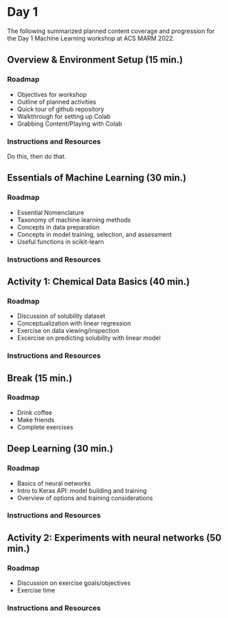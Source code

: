 # Day 1 
The following summarized planned content coverage and progression for the Day 1 Machine Learning workshop at ACS MARM 2022.

## Overview & Environment Setup (15 min.)

### Roadmap
+ Objectives for workshop
+ Outline of planned activities
+ Quick tour of github repository
+ Walkthrough for setting up Colab
+ Grabbing Content/Playing with Colab

### Instructions and Resources
Do this, then do that.

## Essentials of Machine Learning (30 min.)
### Roadmap
+ Essential Nomenclature
+ Taxonomy of machine learning methods
+ Concepts in data preparation
+ Concepts in model training, selection, and assessment
+ Useful functions in scikit-learn

### Instructions and Resources

## Activity 1: Chemical Data Basics (40 min.)
### Roadmap
+ Discussion of solubility dataset
+ Conceptualization with linear regression
+ Exercise on data viewing/inspection
+ Excercise on predicting solubility with linear model

### Instructions and Resources

## Break (15 min.)
### Roadmap
+ Drink coffee
+ Make friends
+ Complete exercises

## Deep Learning (30 min.)
### Roadmap
+ Basics of neural networks
+ Intro to Keras API: model building and training
+ Overview of options and training considerations


### Instructions and Resources

## Activity 2: Experiments with neural networks (50 min.)
### Roadmap
+ Discussion on exercise goals/objectives
+ Exercise time

### Instructions and Resources

